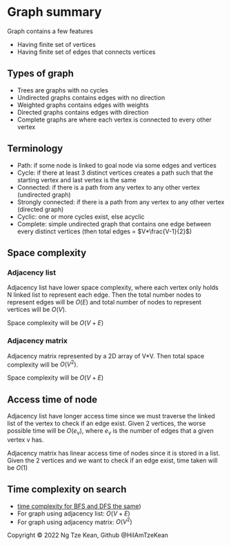# Graph summary

Graph contains a few features

- Having finite set of vertices
- Having finite set of edges that connects vertices

## Types of graph

- Trees are graphs with no cycles
- Undirected graphs contains edges with no direction
- Weighted graphs contains edges with weights
- Directed graphs contains edges with direction
- Complete graphs are where each vertex is connected to every other vertex

## Terminology

- Path: if some node is linked to goal node via some edges and vertices
- Cycle: if there at least 3 distinct vertices creates a path such that the starting vertex and last vertex is the same
- Connected: if there is a path from any vertex to any other vertex (undirected graph)
- Strongly connected: if there is a path from any vertex to any other vertex (directed graph)
- Cyclic: one or more cycles exist, else acyclic
- Complete: simple undirected graph that contains one edge between every distinct vertices (then total edges = $V*\frac{V-1}{2}$)

## Space complexity

### Adjacency list

Adjacency list have lower space complexity, where each vertex only holds N linked list to represent each edge. Then the total number nodes to represent edges will be $O(E)$ and total number of nodes to represent vertices will be $O(V)$.

Space complexity will be $O(V+E)$

### Adjacency matrix

Adjacency matrix represented by a 2D array of V*V. Then total space complexity will be $O(V^2)$.

Space complexity will be $O(V+E)$

## Access time of node

Adjacency list have longer access time since we must traverse the linked list of the vertex to check if an edge exist. Given 2 vertices, the worse possible time will be $O(e_v)$, where $e_v$ is the number of edges that a given vertex v has.

Adjacency matrix has linear access time of nodes since it is stored in a list. Given the 2 vertices and we want to check if an edge exist, time taken will be $O(1)$

## Time complexity on search

- [time complexity for BFS and DFS the same](../Time%20complexity/BFS%20DFS%20time%20complexity.md))
- For graph using adjacency list: $O(V+E)$
- For graph using adjacency matrix: $O(V^2)$

Copyright &copy; 2022 Ng Tze Kean, Github @HiIAmTzeKean
